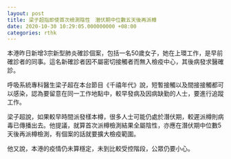 ```yaml
---
layout: post
title: 梁子超指即使首次檢測陰性　潛伏期中位數五天後再派樽
date: 2020-10-30 10:29:05.000000000 +08:00
categories: rthk
---
```


本港昨日新增3宗新型肺炎確診個案，包括一名50歲女子，她在上環工作，是早前確診者的同事。這名新確診者因不屬密切接觸者而無入檢疫中心，其後病發求醫確診。

呼吸系統專科醫生梁子超在本台節目《千禧年代》說，短暫接觸以及間接接觸都可以感染，認為要留意在同一工作地點中，較早發病及因病缺勤的人士，要進行追蹤工作。

梁子超說，如果較早時間派發樣本樽，很多人士可能仍處於潛伏期，較遲派樽則病毒已傳播出去。他提議，就算首次派樽檢測結果全屬陰性，亦應在潛伏期中位數5天後再派樽檢測，有個案的話就要擴大檢疫範圍。

他又說，本港的疫情仍未算穩定，未到比較受控階段，公眾仍要小心。
